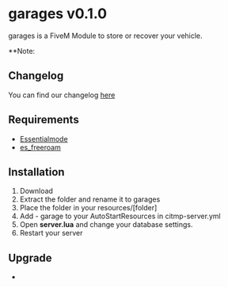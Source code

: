 # garages v0.1.0

garages is a FiveM Module to store or recover your vehicle.

 **Note:

## Changelog
You can find our changelog [here](CHANGELOG.md)

## Requirements
- [Essentialmode](https://github.com/FiveM-Scripts/essentialmode)
- [es_freeroam](https://github.com/FiveM-Scripts/es_freeroam)

## Installation
1. Download
2. Extract the folder and rename it to garages
3. Place the folder in your resources/[folder]
4. Add - garage to your AutoStartResources in citmp-server.yml
5. Open **server.lua** and change your database settings.
6. Restart your server

## Upgrade
- 
